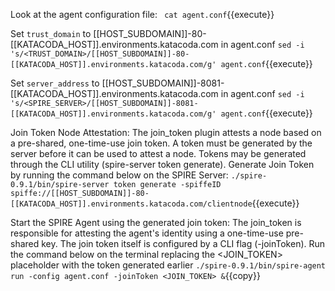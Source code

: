 Look at the agent configuration file:
` cat agent.conf`{{execute}}

Set `trust_domain` to [[HOST_SUBDOMAIN]]-80-[[KATACODA_HOST]].environments.katacoda.com in agent.conf
`sed -i 's/<TRUST_DOMAIN>/[[HOST_SUBDOMAIN]]-80-[[KATACODA_HOST]].environments.katacoda.com/g' agent.conf`{{execute}}

Set `server_address` to [[HOST_SUBDOMAIN]]-8081-[[KATACODA_HOST]].environments.katacoda.com in agent.conf
`sed -i 's/<SPIRE_SERVER>/[[HOST_SUBDOMAIN]]-8081-[[KATACODA_HOST]].environments.katacoda.com/g' agent.conf`{{execute}}

Join Token Node Attestation:
The join_token plugin attests a node based on a pre-shared, one-time-use join token. A token must be generated by the server before it can be used to attest a node.
Tokens may be generated through the CLI utility (spire-server token generate).
Generate Join Token by running the command below on the SPIRE Server: 
`./spire-0.9.1/bin/spire-server token generate -spiffeID spiffe://[[HOST_SUBDOMAIN]]-80-[[KATACODA_HOST]].environments.katacoda.com/clientnode`{{execute}}

Start the SPIRE Agent using the generated join token:
The join_token is responsible for attesting the agent's identity using a one-time-use pre-shared key.
The join token itself is configured by a CLI flag (-joinToken).
Run the command below on the terminal replacing the <JOIN_TOKEN> placeholder with the token generated earlier
`./spire-0.9.1/bin/spire-agent run -config agent.conf -joinToken <JOIN_TOKEN> &`{{copy}}
